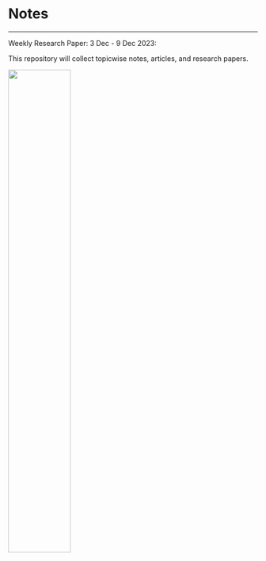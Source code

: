 # Notes
___
Weekly Research Paper:
3 Dec - 9 Dec 2023:

This repository will collect topicwise notes, articles, and research papers.

<img src="https://i.pinimg.com/originals/8b/1a/c8/8b1ac82f4d555c91676818a7fe8a87d1.gif"  width=50% height=50%>

